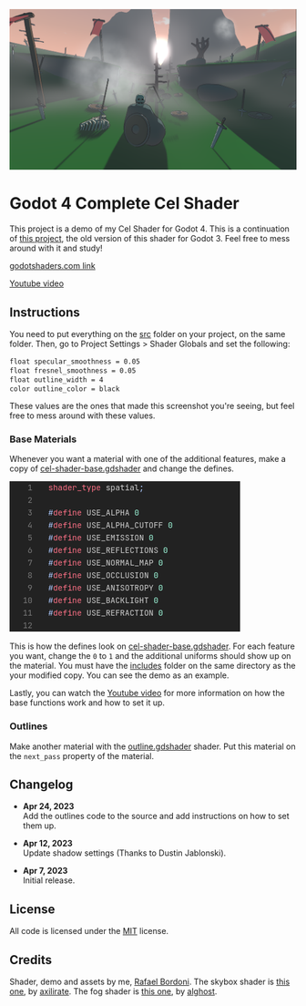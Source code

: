 ![](images/image1.png)

# Godot 4 Complete Cel Shader

This project is a demo of my Cel Shader for Godot 4. This is a continuation of [this project](https://godotshaders.com/shader/complete-toon-shader/), the old version of this shader for Godot 3. Feel free to mess around with it and study!

[godotshaders.com link](https://godotshaders.com/shader/complete-cel-shader-for-godot-4/)

[Youtube video](https://youtu.be/F0LZ_hAci4k)

## Instructions

You need to put everything on the [src](src) folder on your project, on the same folder. Then, go to Project Settings > Shader Globals and set the following:

```
float specular_smoothness = 0.05
float fresnel_smoothness = 0.05
float outline_width = 4
color outline_color = black
```

These values are the ones that made this screenshot you're seeing, but feel free to mess around with these values.

### Base Materials

Whenever you want a material with one of the additional features, make a copy of [cel-shader-base.gdshader](src/cel-shader-base.gdshader) and change the defines.

![](images/image2.png)

This is how the defines look on [cel-shader-base.gdshader](src/cel-shader-base.gdshader). For each feature you want, change the `0` to `1` and the additional uniforms should show up on the material. You must have the [includes](src/includes) folder on the same directory as the your modified copy. You can see the demo as an example.

Lastly, you can watch the [Youtube video](https://youtu.be/F0LZ_hAci4k) for more information on how the base functions work and how to set it up.

### Outlines

Make another material with the [outline.gdshader](src/outline.gdshader) shader. Put this material on the `next_pass` property of the material.

## Changelog

- **Apr 24, 2023** <br/> Add the outlines code to the source and add instructions on how to set them up.

- **Apr 12, 2023** <br/> Update shadow settings (Thanks to Dustin Jablonski).

- **Apr 7, 2023** <br/> Initial release.

## License

All code is licensed under the [MIT](https://opensource.org/license/mit/) license.

## Credits

Shader, demo and assets by me, [Rafael Bordoni](https://github.com/eldskald). The skybox shader is [this one](https://godotshaders.com/shader/stylized-sky-shader-with-clouds/), by [axilirate](https://godotshaders.com/author/axilirate/). The fog shader is [this one](https://godotshaders.com/shader/moving-gradient-noise-fog-mist-for-godot-4/), by [alghost](https://godotshaders.com/author/alghost/).

